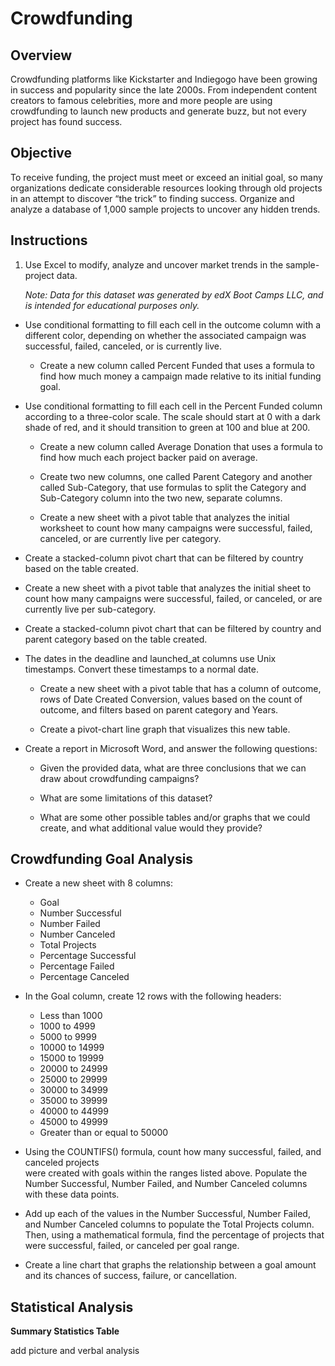 # Crowdfunding

## Overview

Crowdfunding platforms like Kickstarter and Indiegogo have been growing in success and popularity since the late 2000s. From independent content creators to famous celebrities, more and more people are using crowdfunding to launch new products and generate buzz, but not every project has found success.

## Objective
To receive funding, the project must meet or exceed an initial goal, so many organizations dedicate considerable resources looking through old projects in an attempt to discover “the trick” to finding success. Organize and analyze a database of 1,000 sample projects to uncover any hidden trends.

## Instructions

1. Use Excel to modify, analyze and uncover market trends in the sample-project data.

    _Note:  Data for this dataset was generated by edX Boot Camps LLC, and is intended for        educational purposes only._

  - Use conditional formatting to fill each cell in the outcome column with a different          color, depending on whether the associated campaign was successful, failed, canceled,        or is currently live.

    - Create a new column called Percent Funded that uses a formula to find how much money         a campaign made relative to its initial funding goal.

  - Use conditional formatting to fill each cell in the Percent Funded column according to       a three-color scale. The scale should start at 0 with a dark shade of red, and it            should transition to green at 100 and blue at 200.

    - Create a new column called Average Donation that uses a formula to find how much each        project backer paid on average.

    - Create two new columns, one called Parent Category and another called Sub-Category,          that use formulas to split the Category and Sub-Category column into the two new,            separate columns.

    - Create a new sheet with a pivot table that analyzes the initial worksheet to count           how many campaigns were successful, failed, canceled, or are currently live per              category.

- Create a stacked-column pivot chart that can be filtered by country based on the table       created.

- Create a new sheet with a pivot table that analyzes the initial sheet to count how many 
  campaigns were successful, failed, or canceled, or are currently live per sub-category.

- Create a stacked-column pivot chart that can be filtered by country and parent category      based on the table created.

- The dates in the deadline and launched_at columns use Unix timestamps. Convert these         timestamps to a normal date.

  - Create a new sheet with a pivot table that has a column of outcome, rows of Date             Created Conversion, values based on the count of outcome, and filters based on parent        category and Years.

  - Create a pivot-chart line graph that visualizes this new table.

- Create a report in Microsoft Word, and answer the following questions:

  - Given the provided data, what are three conclusions that we can draw about crowdfunding      campaigns?

  - What are some limitations of this dataset?

  - What are some other possible tables and/or graphs that we could create, and what             additional value would they provide?

## Crowdfunding Goal Analysis

- Create a new sheet with 8 columns:

    - Goal
    - Number Successful
    - Number Failed
    - Number Canceled
    - Total Projects
    - Percentage Successful
    - Percentage Failed
    - Percentage Canceled

- In the Goal column, create 12 rows with the following headers:

    - Less than 1000
    - 1000 to 4999
    - 5000 to 9999
    - 10000 to 14999
    - 15000 to 19999
    - 20000 to 24999
    - 25000 to 29999
    - 30000 to 34999
    - 35000 to 39999
    - 40000 to 44999
    - 45000 to 49999
    - Greater than or equal to 50000

- Using the COUNTIFS() formula, count how many successful, failed, and canceled projects     
  were created with goals within the ranges listed above. Populate the Number Successful,      Number Failed, and Number Canceled columns with these data points.

- Add up each of the values in the Number Successful, Number Failed, and Number Canceled       columns to populate the Total Projects column. Then, using a mathematical formula, find      the percentage of projects that were successful, failed, or canceled per goal range.

- Create a line chart that graphs the relationship between a goal amount and its chances of    success, failure, or cancellation.

## Statistical Analysis

__Summary Statistics Table__ 

add picture and verbal analysis
